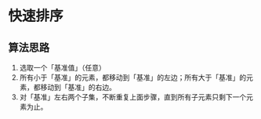 # 快速排序

## 算法思路
1. 选取一个「基准值」（任意）
2. 所有小于「基准」的元素，都移动到「基准」的左边；所有大于「基准」的元素，都移动到「基准」的右边。
3. 对「基准」左右两个子集，不断重复上面步骤，直到所有子元素只剩下一个元素为止。